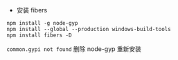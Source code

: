 * 安装 fibers

```shell
npm install -g node-gyp
npm install --global --production windows-build-tools
npm install fibers -D
```
`common.gypi not found` 删除 node-gyp 重新安装
